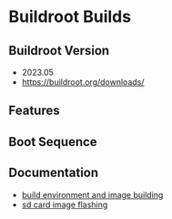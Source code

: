# Buildroot Builds

## Buildroot Version

- 2023.05
- https://buildroot.org/downloads/

## Features

## Boot Sequence

## Documentation

- [build environment and image building](docs/image-building.md)
- [sd card image flashing](docs/sd-card-flashing.md)
